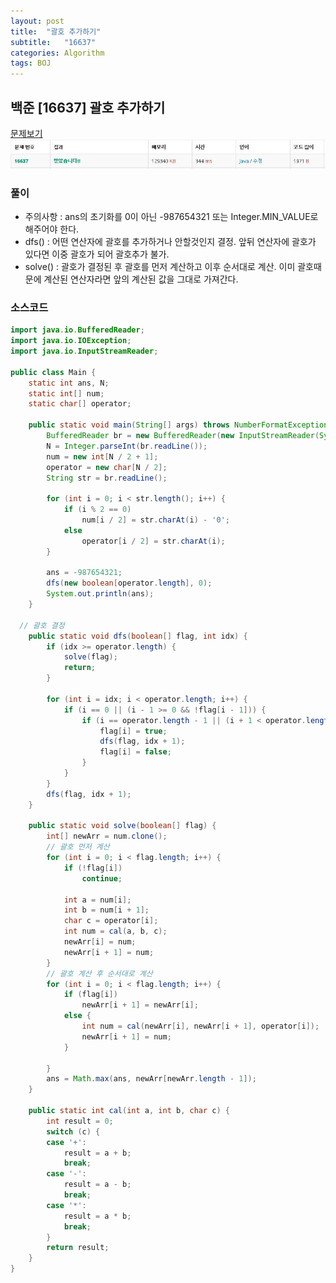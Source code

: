 ```yaml
---
layout: post
title:  "괄호 추가하기"
subtitle:   "16637"
categories: Algorithm
tags: BOJ
---
```



## 백준 [16637] 괄호 추가하기
[문제보기](https://www.acmicpc.net/problem/16637) <br>
![Alt text](/assets/img/baekjoon/16637.JPG)

### 풀이
- 주의사항 : ans의 초기화를 0이 아닌 -987654321 또는 Integer.MIN_VALUE로 해주어야 한다.
- dfs() : 어떤 연산자에 괄호를 추가하거나 안할것인지 결정. 앞뒤 연산자에 괄호가 있다면 이중 괄호가 되어 괄호추가 불가.
- solve() : 괄호가 결정된 후 괄호를 먼저 계산하고 이후 순서대로 계산. 이미 괄호때문에 계산된 연산자라면 앞의 계산된 값을 그대로 가져간다. 

### 소스코드

~~~ java
import java.io.BufferedReader;
import java.io.IOException;
import java.io.InputStreamReader;

public class Main {
	static int ans, N;
	static int[] num;
	static char[] operator;

	public static void main(String[] args) throws NumberFormatException, IOException {
		BufferedReader br = new BufferedReader(new InputStreamReader(System.in));
		N = Integer.parseInt(br.readLine());
		num = new int[N / 2 + 1];
		operator = new char[N / 2];
		String str = br.readLine();

		for (int i = 0; i < str.length(); i++) {
			if (i % 2 == 0)
				num[i / 2] = str.charAt(i) - '0';
			else
				operator[i / 2] = str.charAt(i);
		}

		ans = -987654321;
		dfs(new boolean[operator.length], 0);
		System.out.println(ans);
	}

  // 괄호 결정
	public static void dfs(boolean[] flag, int idx) {
		if (idx >= operator.length) {
			solve(flag);
			return;
		}

		for (int i = idx; i < operator.length; i++) {
			if (i == 0 || (i - 1 >= 0 && !flag[i - 1])) {
				if (i == operator.length - 1 || (i + 1 < operator.length && !flag[i + 1])) {
					flag[i] = true;
					dfs(flag, idx + 1);
					flag[i] = false;
				}
			}
		}
		dfs(flag, idx + 1);
	}

	public static void solve(boolean[] flag) {
		int[] newArr = num.clone();
		// 괄호 먼저 계산
		for (int i = 0; i < flag.length; i++) {
			if (!flag[i])
				continue;

			int a = num[i];
			int b = num[i + 1];
			char c = operator[i];
			int num = cal(a, b, c);
			newArr[i] = num;
			newArr[i + 1] = num;
		}
		// 괄호 계산 후 순서대로 계산
		for (int i = 0; i < flag.length; i++) {
			if (flag[i])
				newArr[i + 1] = newArr[i];
			else {
				int num = cal(newArr[i], newArr[i + 1], operator[i]);
				newArr[i + 1] = num;
			}

		}
		ans = Math.max(ans, newArr[newArr.length - 1]);
	}

	public static int cal(int a, int b, char c) {
		int result = 0;
		switch (c) {
		case '+':
			result = a + b;
			break;
		case '-':
			result = a - b;
			break;
		case '*':
			result = a * b;
			break;
		}
		return result;
	}
}
~~~
